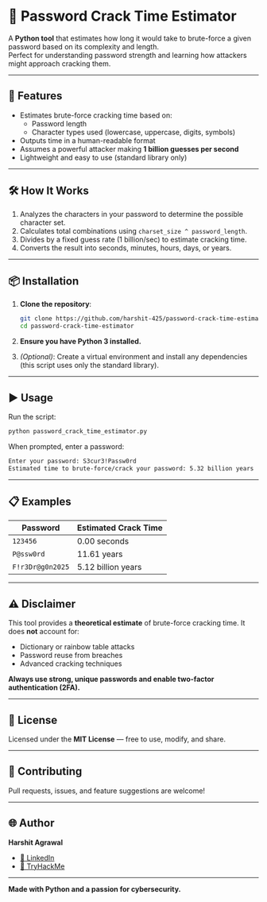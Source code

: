 # 🔐 Password Crack Time Estimator

A **Python tool** that estimates how long it would take to brute-force a given password based on its complexity and length.  
Perfect for understanding password strength and learning how attackers might approach cracking them.

---

## 🚀 Features

- Estimates brute-force cracking time based on:
  - Password length
  - Character types used (lowercase, uppercase, digits, symbols)
- Outputs time in a human-readable format
- Assumes a powerful attacker making **1 billion guesses per second**
- Lightweight and easy to use (standard library only)

---

## 🛠️ How It Works

1. Analyzes the characters in your password to determine the possible character set.
2. Calculates total combinations using `charset_size ^ password_length`.
3. Divides by a fixed guess rate (1 billion/sec) to estimate cracking time.
4. Converts the result into seconds, minutes, hours, days, or years.

---

## 📦 Installation

1. **Clone the repository**:

   ```bash
   git clone https://github.com/harshit-425/password-crack-time-estimator.git
   cd password-crack-time-estimator
   ```

2. **Ensure you have Python 3 installed.**

3. *(Optional)*: Create a virtual environment and install any dependencies (this script uses only the standard library).

---

## ▶️ Usage

Run the script:

```bash
python password_crack_time_estimator.py
```

When prompted, enter a password:

```bash
Enter your password: S3cur3!Passw0rd
Estimated time to brute-force/crack your password: 5.32 billion years
```

---

## 📋 Examples

| Password         | Estimated Crack Time     |
|------------------|--------------------------|
| `123456`         | 0.00 seconds             |
| `P@ssw0rd`       | 11.61 years              |
| `F!r3Dr@g0n2025` | 5.12 billion years       |

---

## ⚠️ Disclaimer

This tool provides a **theoretical estimate** of brute-force cracking time. It does **not** account for:

- Dictionary or rainbow table attacks  
- Password reuse from breaches  
- Advanced cracking techniques  

**Always use strong, unique passwords and enable two-factor authentication (2FA).**

---

## 📄 License

Licensed under the **MIT License** — free to use, modify, and share.

---

## 🤝 Contributing

Pull requests, issues, and feature suggestions are welcome!

---

## 🌐 Author

**Harshit Agrawal**

- [💼 LinkedIn](https://www.linkedin.com/in/harshit-agrawal425/)  
- [🔡 TryHackMe](https://tryhackme.com/p/harshit.agrawal425)

---

**Made with Python and a passion for cybersecurity.**


